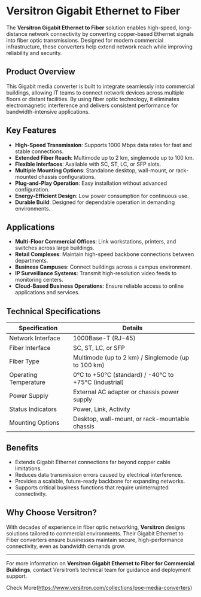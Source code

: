# Versitron Gigabit Ethernet to Fiber 

The **Versitron Gigabit Ethernet to Fiber** solution enables high-speed, long-distance network connectivity by converting copper-based Ethernet signals into fiber optic transmissions. Designed for modern commercial infrastructure, these converters help extend network reach while improving reliability and security.

## Product Overview

This Gigabit media converter is built to integrate seamlessly into commercial buildings, allowing IT teams to connect network devices across multiple floors or distant facilities. By using fiber optic technology, it eliminates electromagnetic interference and delivers consistent performance for bandwidth-intensive applications.

## Key Features

- **High-Speed Transmission**: Supports 1000 Mbps data rates for fast and stable connections.
- **Extended Fiber Reach**: Multimode up to 2 km, singlemode up to 100 km.
- **Flexible Interfaces**: Available with SC, ST, LC, or SFP slots.
- **Multiple Mounting Options**: Standalone desktop, wall-mount, or rack-mounted chassis configurations.
- **Plug-and-Play Operation**: Easy installation without advanced configuration.
- **Energy-Efficient Design**: Low power consumption for continuous use.
- **Durable Build**: Designed for dependable operation in demanding environments.

## Applications

- **Multi-Floor Commercial Offices**: Link workstations, printers, and switches across large buildings.
- **Retail Complexes**: Maintain high-speed backbone connections between departments.
- **Business Campuses**: Connect buildings across a campus environment.
- **IP Surveillance Systems**: Transmit high-resolution video feeds to monitoring centers.
- **Cloud-Based Business Operations**: Ensure reliable access to online applications and services.

## Technical Specifications

| Specification           | Details                                                  |
|-------------------------|----------------------------------------------------------|
| Network Interface       | 1000Base-T (RJ-45)                                        |
| Fiber Interface         | SC, ST, LC, or SFP                                        |
| Fiber Type              | Multimode (up to 2 km) / Singlemode (up to 100 km)        |
| Operating Temperature   | 0°C to +50°C (standard) / -40°C to +75°C (industrial)     |
| Power Supply            | External AC adapter or chassis power supply               |
| Status Indicators       | Power, Link, Activity                                    |
| Mounting Options        | Desktop, wall-mount, or rack-mountable chassis            |

## Benefits

- Extends Gigabit Ethernet connections far beyond copper cable limitations.
- Reduces data transmission errors caused by electrical interference.
- Provides a scalable, future-ready backbone for expanding networks.
- Supports critical business functions that require uninterrupted connectivity.

## Why Choose Versitron?

With decades of experience in fiber optic networking, **Versitron** designs solutions tailored to commercial environments. Their Gigabit Ethernet to Fiber converters ensure businesses maintain secure, high-performance connectivity, even as bandwidth demands grow.

---

For more information on **Versitron Gigabit Ethernet to Fiber for Commercial Buildings**, contact Versitron’s technical team for guidance and deployment support.

Check More(https://www.versitron.com/collections/poe-media-converters)
